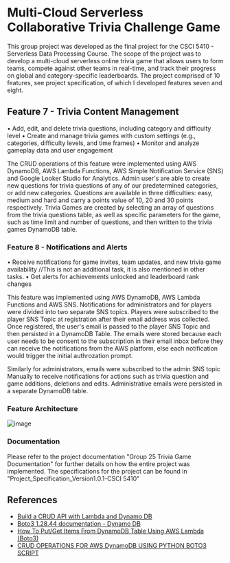 # Multi-Cloud Serverless Collaborative Trivia Challenge Game

This group project was developed as the final project for the CSCI 5410 - Serverless Data Processing Course. The scope of the project was to develop a multi-cloud serverless online trivia game that allows users to form teams, compete against other 
teams in real-time, and track their progress on global and category-specific leaderboards. The project comprised of 10 features, see project specification, of which I developed features seven and eight.

## Feature 7 - Trivia Content Management

• Add, edit, and delete trivia questions, including category and difficulty level
• Create and manage trivia games with custom settings (e.g., categories, difficulty levels, and time frames)
• Monitor and analyze gameplay data and user engagement

The CRUD operations of this feature were implemented using AWS DynamoDB, AWS Lambda Functions, AWS Simple Notification Service (SNS) and Google Looker Studio for Analytics. Admin user's are able to create new questions for trivia questions of any of our predetermined categories, or add new categories. Questions are available in three difficulties: easy, medium and hard and carry a points value of 10, 20 and 30 points respectively. Trivia Games are created by selecting an array of questions from the trivia questions table, as well as specific parameters for the game, such as time limit and number of questions, and then written to the trivia games DynamoDB table.

### Feature 8 - Notifications and Alerts

• Receive notifications for game invites, team updates, and new trivia game availability //This is not an 
additional task, it is also mentioned in other tasks. 
• Get alerts for achievements unlocked and leaderboard rank changes

This feature was implemented using AWS DynamoDB, AWS Lambda Functions and AWS SNS. Notifications for administrators and for players were divided into two separate SNS topics. Players were subscribed to the player SNS Topic at registration after their email address was collected. Once registered, the user's email is passed to the player SNS Topic and then persisted in a DynamoDB Table. The emails were stored because each user needs to be consent to the subscription in their email inbox before they can receive the notifications from the AWS platform, else each notification would trigger the initial authrozation prompt.

Similarly for administrators, emails were subscribed to the admin SNS topic Manually to receive notifications for actions such as trivia question and game additions, deletions and edits. Administrative emails were persisted in a separate DynamoDB table.

### Feature Architecture

![image](https://github.com/edwin-adams/Serverless-Data-Processing-Group-Project/assets/78889111/b17cee1a-5771-4960-9621-be71bdba40d6)

### Documentation

Please refer to the project documentation "Group 25 Trivia Game Documentation" for further details on how the entire project was implemented. The specifications for the project can be found in "Project_Specification_Version1.0.1-CSCI 5410"


## References
- [Build a CRUD API with Lambda and Dynamo DB](https://docs.aws.amazon.com/apigateway/latest/developerguide/http-api-dynamo-db.html)
- [Boto3 1.28.44 documentation - Dynamo DB](https://boto3.amazonaws.com/v1/documentation/api/latest/reference/services/dynamodb.html)
- [How To Put/Get Items From DynamoDB Table Using AWS Lambda (Boto3)](https://dev.classmethod.jp/articles/how-to-put-get-items-from-dynamodb-table-using-aws-lambda-boto3/)
- [CRUD OPERATIONS FOR AWS DynamoDB USING PYTHON BOTO3 SCRIPT](https://dheeraj3choudhary.com/crud-operations-for-aws-dynamodb-using-python-boto3-script)
